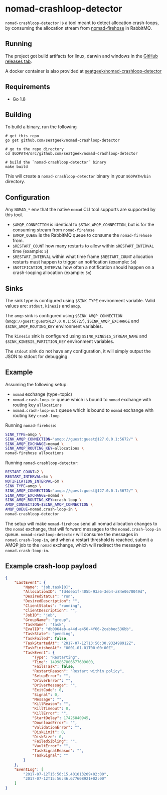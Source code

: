 # nomad-crashloop-detector

`nomad-crashloop-detector` is a tool meant to detect allocation crash-loops, by consuming the allocation stream from [nomad-firehose](https://github.com/seatgeek/nomad-firehose) in RabbitMQ.

## Running

The project got build artifacts for linux, darwin and windows in the [GitHub releases tab](https://github.com/seatgeek/nomad-crashloop-detector/releases).

A docker container is also provided at [seatgeek/nomad-crashloop-detector](https://hub.docker.com/r/seatgeek/nomad-crashloop-detector/tags/)

## Requirements

- Go 1.8

## Building

To build a binary, run the following

```shell
# get this repo
go get github.com/seatgeek/nomad-crashloop-detector

# go to the repo directory
cd $GOPATH/src/github.com/seatgeek/nomad-crashloop-detector

# build the `nomad-crashloop-detector` binary
make build
```

This will create a `nomad-crashloop-detector` binary in your `$GOPATH/bin` directory.

## Configuration

Any `NOMAD_*` env that the native `nomad` CLI tool supports are supported by this tool.

- `$AMQP_CONNECTION` is identical to `$SINK_AMQP_CONNECTION`, but is for the consuming stream from `nomad-firehose`
- `$AMQP_QUEUE` is the RabbitMQ queue to consume the `nomad-firehose` from.
- `$RESTART_COUNT` how many restarts to allow within `$RESTART_INTERVAL` time (example: `5`)
- `$RESTART_INTERVAL` within what time frame `$RESTART_COUNT` allocation restarts must happen to trigger an notification (example: `5m`)
- `$NOTIFICATION_INTERVAL` how often a notification should happen on a crash-looping allocation (example: `5m`)

## Sinks

The sink type is configured using `$SINK_TYPE` environment variable. Valid values are: `stdout`, `kinesis` and `amqp`.

The `amqp` sink is configured using `$SINK_AMQP_CONNECTION` (`amqp://guest:guest@127.0.0.1:5672/`), `$SINK_AMQP_EXCHANGE` and `$SINK_AMQP_ROUTING_KEY` environment variables.

The `kinesis` sink is configured using `$SINK_KINESIS_STREAM_NAME` and `$SINK_KINESIS_PARTITION_KEY` environment variables.

The `stdout` sink do not have any configuration, it will simply output the JSON to stdout for debugging.

## Example

Assuming the following setup:

- `nomad` exchange (type=topic)
- `nomad.crash-loop-in` queue which is bound to `nomad` exchange with routing key `allocations`
- `nomad.crash-loop-out` queue which is bound to `nomad` exchange with routing key `crash-loop`

Running `nomad-firehose`:

```sh
SINK_TYPE=amqp \
SINK_AMQP_CONNECTION="amqp://guest:guest@127.0.0.1:5672/" \
SINK_AMQP_EXCHANGE=nomad \
SINK_AMQP_ROUTING_KEY=allocations \
nomad-firehose allocations
```

Running `nomad-crashloop-detector`:

```sh
RESTART_COUNT=2 \
RESTART_INTERVAL=5m \
NOTIFICATION_INTERVAL=5m \
SINK_TYPE=amqp \
SINK_AMQP_CONNECTION="amqp://guest:guest@127.0.0.1:5672/" \
SINK_AMQP_EXCHANGE=nomad \
SINK_AMQP_ROUTING_KEY=crash-loop \
AMQP_CONNECTION=$SINK_AMQP_CONNECTION \
AMQP_QUEUE=nomad.crash-loop-in \
nomad-crashloop-detector
```

The setup will make `nomad-firehose` send all nomad allocation changes to the `nomad` exchange, that will forward messages to the `nomad.crash-loop-in` queue.
`nomad-crashloop-detector` will consume the messages in `nomad.crash-loop-in`, and when a restart threshold is reached, submit a AMQP job to the `nomad` exchange, which will redirect the message to `nomad.crash-loop-in`.

## Example crash-loop payload

```json
{
    "LastEvent": {
        "Name": "job.task[0]",
        "AllocationID": "fd4deb1f-405b-93a6-3eb4-a84e0670049d",
        "DesiredStatus": "run",
        "DesiredDescription": "",
        "ClientStatus": "running",
        "ClientDescription": "",
        "JobID": "job",
        "GroupName": "group",
        "TaskName": "task",
        "EvalID": "db0064ab-a44d-e450-4f66-2cabbec536bb",
        "TaskState": "pending",
        "TaskFailed": false,
        "TaskStartedAt": "2017-07-12T13:56:30.932498912Z",
        "TaskFinishedAt": "0001-01-01T00:00:00Z",
        "TaskEvent": {
            "Type": "Restarting",
            "Time": 1499867806677609000,
            "FailsTask": false,
            "RestartReason": "Restart within policy",
            "SetupError": "",
            "DriverError": "",
            "DriverMessage": "",
            "ExitCode": 0,
            "Signal": 0,
            "Message": "",
            "KillReason": "",
            "KillTimeout": 0,
            "KillError": "",
            "StartDelay": 17425840945,
            "DownloadError": "",
            "ValidationError": "",
            "DiskLimit": 0,
            "DiskSize": 0,
            "FailedSibling": "",
            "VaultError": "",
            "TaskSignalReason": "",
            "TaskSignal": ""
        }
    },
    "EventLog": [
        "2017-07-12T15:56:15.401013209+02:00",
        "2017-07-12T15:56:46.677608921+02:00"
    ]
}
```
